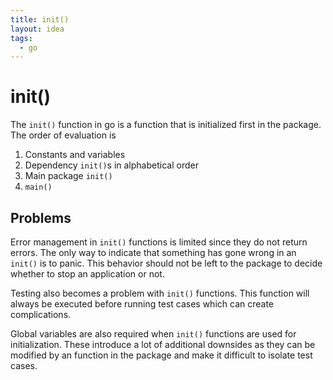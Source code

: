 ```yaml
---
title: init()
layout: idea
tags:
  - go
---
```


# init()

The `init()` function in go is a function that is initialized first in the
package. The order of evaluation is

1. Constants and variables
2. Dependency `init()`s in alphabetical order
3. Main package `init()`
4. `main()`

## Problems

Error management in `init()` functions is limited since they do not return
errors. The only way to indicate that something has gone wrong in an `init()` is
to panic. This behavior should not be left to the package to decide whether to
stop an application or not.

Testing also becomes a problem with `init()` functions. This function will
always be executed before running test cases which can create complications.

Global variables are also required when `init()` functions are used for
initialization. These introduce a lot of additional downsides as they can be
modified by an function in the package and make it difficult to isolate test
cases.
